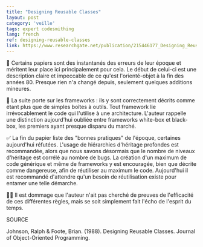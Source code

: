 ```yaml
---
title: "Designing Reusable Classes"
layout: post
category: 'veille'
tags: expert codesmithing
lang: french
ref: designing-reusable-classes
link: https://www.researchgate.net/publication/215446177_Designing_Reusable_Classes
---
```


🧊 Certains papiers sont des instantanés des erreurs de leur époque et méritent leur place ici principalement pour cela. Le début de celui-ci est une description claire et impeccable de ce qu'est l'orienté-objet à la fin des années 80. Presque rien n'a changé depuis, seulement quelques additions mineures.

🔗 La suite porte sur les frameworks : ils y sont correctement décrits comme étant plus que de simples boîtes à outils. Tout framework lie irrévocablement le code qui l'utilise à une architecture. L'auteur rappelle une distinction aujourd'hui oubliée entre frameworks white-box et black-box, les premiers ayant presque disparu du marché.

✅ La fin du papier liste des "bonnes pratiques" de l'époque, certaines aujourd'hui réfutées. L'usage de hiérarchies d'héritage profondes est recommandée, alors que nous savons désormais que le nombre de niveaux d'héritage est corrélé au nombre de bugs. La création d'un maximum de code générique et même de frameworks y est encouragée, bien que décrite comme dangereuse, afin de réutiliser au maximum le code. Aujourd'hui il est recommandé d'attendre qu'un besoin de réutilisation existe pour entamer une telle démarche.

🧑‍🔬 Il est dommage que l'auteur n'ait pas cherché de preuves de l'efficacité de ces différentes règles, mais se soit simplement fait l'écho de l'esprit du temps.

SOURCE

Johnson, Ralph & Foote, Brian. (1988). Designing Reusable Classes. Journal of Object-Oriented Programming.